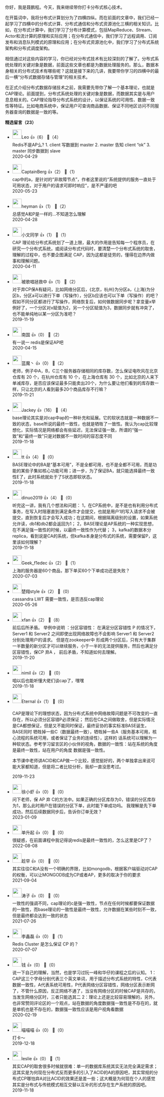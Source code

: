 你好，我是聂鹏程。今天，我来继续带你打卡分布式核心技术。

在开篇词中，我将分布式计算划分为了四横四纵。而在前面的文章中，我们已经一起学习了四横中的分布式计算、分布式通信和分布式资源池化三横的相关知识。比如，在分布式计算中，我们学习了分布计算模式，包括MapReduce、Stream、Actor和流计算的原理和实际应用；在分布式通信中，我们学习了远程调用、订阅发布和消息队列模式的原理和应用；在分布式资源池化中，我们学习了分布式系统架构和分布式调度架构。

相信通过对这些内容的学习，你已经对分布式技术有比较深刻的了解了。分布式系统处理的关键对象是数据，前面这些文章也都是为数据处理服务的。那么，数据本身相关的分布式技术有哪些呢？这就是接下来的几讲，我要带你学习的四横中的最后一横“分布式数据存储与管理”的相关技术。

在正式介绍分布式数据存储技术之前，我需要先带你了解一个基本理论，也就是CAP理论。前面提到，分布式系统处理的关键对象是数据，而数据其实是与用户息息相关的。CAP理论指导分布式系统的设计，以保证系统的可用性、数据一致性等特征。比如电商系统中，保证用户可查询商品数据、保证不同地区访问不同服务器查询的数据是一致的等。
<div><strong>精选留言（23）</strong></div><ul>
<li><img src="https://static001.geekbang.org/account/avatar/00/10/46/32/2bb481d2.jpg" width="30px"><span>Leo</span> 👍（6） 💬（4）<div>Redis不是AP么?
1. client 写数据到 master
2. master 告知 client “ok”
3. master 同步数据到 slave</div>2020-04-29</li><br/><li><img src="https://static001.geekbang.org/account/avatar/00/13/29/8c/3a810521.jpg" width="30px"><span>CaptainBerg</span> 👍（2） 💬（1）<div>cap中的a，是针对的“非故障节点”，作者这里说的“系统提供的服务一直处于可用状态，对于用户的请求可即时响应”，是不严谨的吧</div>2020-05-23</li><br/><li><img src="https://static001.geekbang.org/account/avatar/00/11/e9/86/d34800a4.jpg" width="30px"><span>heyman</span> 👍（1） 💬（2）<div>总感觉A和P是一样的…不知道怎么理解</div>2020-04-28</li><br/><li><img src="https://static001.geekbang.org/account/avatar/00/0f/49/a5/e4c1c2d4.jpg" width="30px"><span>小文同学</span> 👍（1） 💬（1）<div>CAP 理论给分布式系统划了一道上限，最大的作用是告知每一个程序员，在研究一个分布式系统，或阅读分布式代码时，要清楚一个分布式系统的取舍，理解的过程中，也不要企图满足 CAP，因为这都是徒劳的，懂得在边界内做事和理解问题。</div>2020-04-11</li><br/><li><img src="https://static001.geekbang.org/account/avatar/00/11/99/3e/8a813e51.jpg" width="30px"><span>被歌唱拯救中</span> 👍（1） 💬（2）<div>对于弃CP保A有疑问，比如网络分区后，{北京，杭州}为分区a，{上海}为分区b，分区a可以进行下单（写操作），分区b应该也可以下单（写操作）的吧？假如不同分区都进行了写操作，网络恢复后，如何做数据同步呢？拿变量x举例好了，一个分区对x赋值为2，另一个分区赋值为3，数据同步就有冲突了，也不能单纯地以某一分区为准吧？</div>2019-11-19</li><br/><li><img src="https://static001.geekbang.org/account/avatar/00/1c/f2/66/b16f9ca9.jpg" width="30px"><span>南国</span> 👍（0） 💬（2）<div>有一说一 redis是保证AP吧</div>2020-04-15</li><br/><li><img src="https://static001.geekbang.org/account/avatar/00/12/9b/6e/edd2da0c.jpg" width="30px"><span>蓝魔丶</span> 👍（0） 💬（2）<div>老师，例子中A，B，C三个服务器存储相同的库存数，怎么保证电吹风在北京仓库有 20 个，在杭州仓库有 10 个，在上海仓库有 30 个，比如北京的人来下单减库存，是否应该保证最多只能卖出20个，为什么要让他们看到的库存数一样，只让北京的人看到最多20个商品库存不行嘛？</div>2019-11-21</li><br/><li><img src="https://static001.geekbang.org/account/avatar/00/10/3b/47/f6c772a1.jpg" width="30px"><span>Jackey</span> 👍（16） 💬（4）<div>base理论其实是对cap中ap的一种补充和延展。它的软状态就是一种数据不一致的状态，base所说的最终一致性，也就是牺牲了一致性。我认为cap比较理想化，实际情况是网络都会有些延迟，无法保证强一致，所谓的“强一致”和“最终一致”只是对数据不一致时间的容忍度不同</div>2019-11-18</li><br/><li><img src="https://static001.geekbang.org/account/avatar/00/16/bc/25/1c92a90c.jpg" width="30px"><span>tt</span> 👍（4） 💬（0）<div>BASE理论中的BA是“基本可用”，不是全都可用，也不是全都不可用，而是功能的某些子集如核心功能可用；进一步，为了保证BA，就只能选择最终一致性E了，此时系统就处于了S状态即软状态。</div>2019-11-18</li><br/><li><img src="https://static001.geekbang.org/account/avatar/00/18/95/ab/c68452d4.jpg" width="30px"><span>dinuo2019</span> 👍（4） 💬（0）<div>听完这一讲，我有几个想法和问题：
1，在CP系统中，是不是也有利用分布式事务，在写入时阻塞直到满足条件才会提交，也就是用户1的写入请求不会被提交，直到恢复后才会写入成功；在这期间，根据隔离级别的设置，如果系统允许读，db1和db2都会返回为1；
2，BASE理论是AP系统的一种实现思想，在不满足强一致性的时候，以最终一致性作为代替；
3，kafka的数据本分replica，看到说是CA的系统，但kafka本身是分布式的系统，需要保留P，这里该如何理解？</div>2019-11-18</li><br/><li><img src="" width="30px"><span>Geek_f1edec</span> 👍（2） 💬（1）<div>上海的服务器是60个商品，那下单买60个下单成功还是失败？</div>2020-07-03</li><br/><li><img src="https://static001.geekbang.org/account/avatar/00/11/ed/3e/c1725237.jpg" width="30px"><span>楚翔style</span> 👍（2） 💬（0）<div>cassandra LWT 需要一致性，是否违反cap理论</div>2020-05-26</li><br/><li><img src="https://static001.geekbang.org/account/avatar/00/14/11/4b/fa64f061.jpg" width="30px"><span>xfan</span> 👍（2） 💬（8）<div>前后后所矛盾。
举例中说明 ：分区容错性： 在满足分区容错性 P 的情况下，Server1 和 Server2 之间即使出现网络故障也不会影响 Server1 和 Server2 分别处理用户的请求。
但是在zookeeper中 形成两个分区后，只有大于集群一半数量的新分区才可以继续服务，小于一半的无法提供服务，然后也满足分区容错性，保CP 弃A ，
前后矛盾，不知道如何去理解。</div>2019-11-20</li><br/><li><img src="https://static001.geekbang.org/account/avatar/00/12/47/65/cce8eb34.jpg" width="30px"><span>nimil</span> 👍（2） 💬（0）<div>咱以后也能听懂大佬们谈cap了，嘿嘿</div>2019-11-18</li><br/><li><img src="https://static001.geekbang.org/account/avatar/00/12/20/b7/bdb3bcf0.jpg" width="30px"><span>Eternal</span> 👍（1） 💬（0）<div>

CAP是理论下的理想状态，因为分布式系统中网络故障问题是不可改变的一直存在，所以必须分区容错P必须保证；
然后在CA之间做取舍，但是实际情况是CA都想保证，但是又不能同时保证，最终妥协的事实标准BASE诞生，BASE同时
牺牲掉一些C（数据最终一致），牺牲掉一些A（服务基本可用，核心流程的系统可用，或者保证了业务的连续性），这样的
话系统可以理解为一种软状态。参考学习留言区的小伙伴的视角，数据的一致性：站在系统的角度是最终一致性，站在用户的角度
数据是强一致性。

本节课中老师讲ACID和CAP做一个比较，感觉挺好的，两个单独拿出来说可能大家都知道，但是将二者比较分析，我却一直没思考过。</div>2019-11-23</li><br/><li><img src="https://static001.geekbang.org/account/avatar/00/1e/a3/4a/d3867ca2.jpg" width="30px"><span>徐小虾</span> 👍（0） 💬（0）<div>问下老师，保 AP 弃 C的方法中。如果正确的分区库存为0，错误的分区库存为1，那么此时用户在错误的分区下单，此时能下单成功吗。
我理解是先下单成功，然后后续数据同步后，告诉你订单无效？</div>2023-01-09</li><br/><li><img src="https://thirdwx.qlogo.cn/mmopen/vi_32/JkZibJWnxYvJj0PUfSEMYs7hHDSrcznZqrjryrAOWV2zOqLsiarJEQMgJibGOWOdpQicj4vlAZoqgMV3XGufNAL0lA/132" width="30px"><span>单升起</span> 👍（0） 💬（0）<div>很疑惑，在前面课程中我记得说redis是最终一致性的，怎么这里是CP了？</div>2022-08-08</li><br/><li><img src="https://static001.geekbang.org/account/avatar/00/0f/bf/22/26530e66.jpg" width="30px"><span>趁早</span> 👍（0） 💬（0）<div>其实往往C和A没有一个明确的界限，比如mongodb，根据客户端驱动对CAP的权衡，可以让MONGODB成为CP或者AP，更多的取决于你的要求</div>2021-09-04</li><br/><li><img src="https://static001.geekbang.org/account/avatar/00/28/64/52/e4536e9c.jpg" width="30px"><span>涛子</span> 👍（0） 💬（0）<div>一致性的强调不同，cap理论的c是强一致性，节点在任何时候都要保证数据的一致性，而base理论的一致性是最终一致性，允许数据在某些时刻不一致，但是最终都会达到一致的状态</div>2021-07-26</li><br/><li><img src="https://static001.geekbang.org/account/avatar/00/10/cf/2f/4f89f22a.jpg" width="30px"><span>李鑫磊</span> 👍（0） 💬（1）<div>Redis Cluster 是怎么保证 CP 的？</div>2020-07-07</li><br/><li><img src="https://static001.geekbang.org/account/avatar/00/0f/67/f4/9a1feb59.jpg" width="30px"><span>钱</span> 👍（0） 💬（0）<div>说一下自己的理解，当然，也是学习过阮一峰和华仔的课程之后的认知。
1：CAP这三个字母分别代表三个英文单词，用于描述分布式系统的特性，C代表数据一致性，A代表系统可用性，P代表网络分区容错性，网络分区表示断网了，不管什么原因，反正网络不通了，当没有网络分区的时候CAP是共存的，当发生网络分区时，三者只能选其二
2：理论上还是比较容易理解的，另外，也非常赞同评论区的一个观点，站在数据的角度数据强一致性是不存在的，就是单机也是不存在的，数据强一致性应该是用户视角看数据</div>2020-02-19</li><br/><li><img src="https://static001.geekbang.org/account/avatar/00/12/7d/41/3c5b770b.jpg" width="30px"><span>喵喵喵</span> 👍（0） 💬（0）<div>打卡～</div>2019-12-18</li><br/><li><img src="https://static001.geekbang.org/account/avatar/00/14/34/df/64e3d533.jpg" width="30px"><span>leslie</span> 👍（0） 💬（1）<div>    其实CAP的取舍很多时候就很难：单一的数据库系统其实无法完全满足需求；这其实是为何现在分布式反而更多的引入了ACID的A的原因吧，其实常规的分布式CP哪怕弃A对比ACID的效果还是差一些；这大概是为何现在个人的感觉其实是分布式与传统模式相互交替以互补的形式存在生产系统的原因吧。</div>2019-11-18</li><br/>
</ul>
